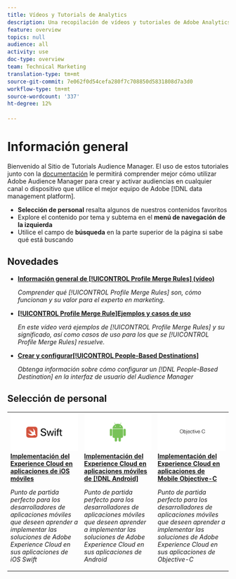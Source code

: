 ```yaml
---
title: Vídeos y Tutorials de Analytics
description: Una recopilación de vídeos y tutoriales de Adobe Analytics.
feature: overview
topics: null
audience: all
activity: use
doc-type: overview
team: Technical Marketing
translation-type: tm+mt
source-git-commit: 7e062f0d54cefa280f7c708850d5831808d7a3d0
workflow-type: tm+mt
source-wordcount: '337'
ht-degree: 12%

---
```



# Información general

Bienvenido al Sitio de Tutorials Audience Manager.  El uso de estos tutoriales junto con la [documentación](https://experienceleague.adobe.com/docs/audience-manager/user-guide/aam-home.html) le permitirá comprender mejor cómo utilizar Adobe Audience Manager para crear y activar audiencias en cualquier canal o dispositivo que utilice el mejor equipo de Adobe [!DNL data management platform].

* **Selección de personal** resalta algunos de nuestros contenidos favoritos
* Explore el contenido por tema y subtema en el **menú de navegación de la izquierda**
* Utilice el campo de **búsqueda** en la parte superior de la página si sabe qué está buscando

## Novedades

* **[Información general de [!UICONTROL Profile Merge Rules] (vídeo)](build-and-manage-audiences/profile-merge/overview-of-profile-merge-rules.md)**

   *Comprender qué [!UICONTROL Profile Merge Rules] son, cómo funcionan y su valor para el experto en marketing.*

* **[[!UICONTROL Profile Merge Rule]Ejemplos y casos de uso](build-and-manage-audiences/profile-merge/profile-merge-rule-examples-and-use-cases.md)**

   *En este vídeo verá ejemplos de [!UICONTROL Profile Merge Rules] y su significado, así como casos de uso para los que se [!UICONTROL Profile Merge Rules] resuelve.*

* **[Crear y configurar[!UICONTROL People-Based Destinations]](data-activation/people-based-destinations/create-and-configure-people-based-destinations.md)**

   *Obtenga información sobre cómo configurar un [!DNL People-Based Destination] en la interfaz de usuario del Audience Manager*

## Selección de personal

<table>
<tr>
  <td>
    <a href="https://docs.adobe.com/content/help/en/experience-cloud/implementing-in-mobile-ios-swift-apps-with-launch/index.html">
      <img alt="imagen en miniatura del tutorial "Implementación del Experience Cloud en aplicaciones móviles de iOS Swift"" src="assets/thumb_swift.png" />
    </a>
    <div>
      <a href="https://docs.adobe.com/content/help/en/experience-cloud/implementing-in-mobile-ios-swift-apps-with-launch/index.html">
    <strong>Implementación del Experience Cloud en aplicaciones de iOS móviles</strong>
    </a>
    </div>
    <p>
    <em>Punto de partida perfecto para los desarrolladores de aplicaciones móviles que deseen aprender a implementar las soluciones de Adobe Experience Cloud en sus aplicaciones de iOS Swift</em>
    <p>
  </td>
  <td>
    <a href="https://docs.adobe.com/content/help/en/experience-cloud/implementing-in-mobile-android-apps-with-launch/index.html">
      <img alt="imagen en miniatura del tutorial "Implementación del Experience Cloud en aplicaciones móviles Android"" src="assets/thumb_android.png" />
    </a>
    <div>
      <a href="https://docs.adobe.com/content/help/en/experience-cloud/implementing-in-mobile-android-apps-with-launch/index.html">
    <strong>Implementación del Experience Cloud en aplicaciones móviles de [!DNL Android]</strong>
    </a>
    </div>
    <p>
    <em>Punto de partida perfecto para los desarrolladores de aplicaciones móviles que deseen aprender a implementar las soluciones de Adobe Experience Cloud en sus aplicaciones de Android</em>
    <p>
  </td>
  <td>
    <a href="https://docs.adobe.com/content/help/en/experience-cloud/implementing-in-mobile-ios-objective-c-apps-with-launch/index.html">
      <img alt="imagen en miniatura del tutorial "Implementación del Experience Cloud en aplicaciones de Mobile Objective-C"" src="assets/thumb_objective_c.png" />
    </a>
    <div>
      <a href="https://docs.adobe.com/content/help/en/experience-cloud/implementing-in-mobile-ios-objective-c-apps-with-launch/index.html">
    <strong>Implementación del Experience Cloud en aplicaciones de Mobile Objective-C</strong>
    </a>
    </div>
    <p>
    <em>Punto de partida perfecto para los desarrolladores de aplicaciones móviles que deseen aprender a implementar las soluciones de Adobe Experience Cloud en sus aplicaciones de Objective-C</em>
    <p>
  </td>
</tr>
</table>
